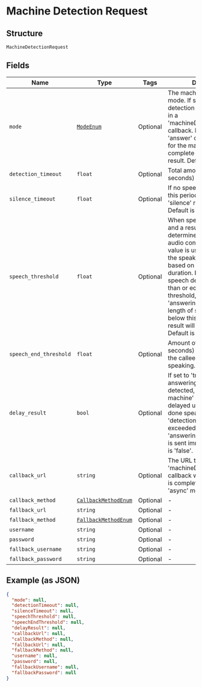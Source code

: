 
# Machine Detection Request

## Structure

`MachineDetectionRequest`

## Fields

| Name | Type | Tags | Description |
|  --- | --- | --- | --- |
| `mode` | [`ModeEnum`](/doc/Voice/models/mode-enum.md) | Optional | The machine detection mode. If set to 'async', the detection result will be sent in a 'machineDetectionComplete' callback. If set to 'sync', the 'answer' callback will wait for the machine detection to complete and will include its result. Default is 'async'. |
| `detection_timeout` | `float` | Optional | Total amount of time (in seconds) before giving up. |
| `silence_timeout` | `float` | Optional | If no speech is detected in this period, a callback with a 'silence' result is sent. Default is 10 seconds. |
| `speech_threshold` | `float` | Optional | When speech has ended and a result couldn't be determined based on the audio content itself, this value is used to determine if the speaker is a machine based on the speech duration. If the length of the speech detected is greater than or equal to this threshold, the result will be 'answering-machine'. If the length of speech detected is below this threshold, the result will be 'human'. Default is 10 seconds. |
| `speech_end_threshold` | `float` | Optional | Amount of silence (in seconds) before assuming the callee has finished speaking. |
| `delay_result` | `bool` | Optional | If set to 'true' and if an answering machine is detected, the 'answering-machine' callback will be delayed until the machine is done speaking or until the 'detectionTimeout' is exceeded. If false, the 'answering-machine' result is sent immediately. Default is 'false'. |
| `callback_url` | `string` | Optional | The URL to send the 'machineDetectionComplete' callback when the detection is completed. Only for 'async' mode. |
| `callback_method` | [`CallbackMethodEnum`](/doc/Voice/models/callback-method-enum.md) | Optional | - |
| `fallback_url` | `string` | Optional | - |
| `fallback_method` | [`FallbackMethodEnum`](/doc/Voice/models/fallback-method-enum.md) | Optional | - |
| `username` | `string` | Optional | - |
| `password` | `string` | Optional | - |
| `fallback_username` | `string` | Optional | - |
| `fallback_password` | `string` | Optional | - |

## Example (as JSON)

```json
{
  "mode": null,
  "detectionTimeout": null,
  "silenceTimeout": null,
  "speechThreshold": null,
  "speechEndThreshold": null,
  "delayResult": null,
  "callbackUrl": null,
  "callbackMethod": null,
  "fallbackUrl": null,
  "fallbackMethod": null,
  "username": null,
  "password": null,
  "fallbackUsername": null,
  "fallbackPassword": null
}
```

